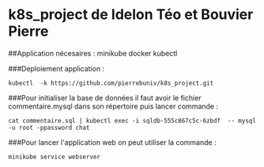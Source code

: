 # k8s_project de Idelon Téo et Bouvier Pierre


##Application nécesaires :
minikube
docker
kubectl

###Deploiement application :

``` kubectl  -k https://github.com/pierrebuniv/k8s_project.git ```

###Pour initialiser la base de données il faut avoir le fichier commentaire.mysql dans son répertoire puis lancer commande :

``` cat commentaire.sql | kubectl exec -i sqldb-555c867c5c-6zbdf  -- mysql -u root -ppassword chat ```


###Pour lancer l'application web on peut utiliser la commande :

```minikube service webserver```


